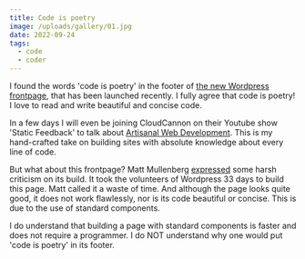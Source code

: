 ```yaml
---
title: Code is poetry
image: /uploads/gallery/01.jpg
date: 2022-09-24
tags:
  - code
  - coder
---
```


I found the words 'code is poetry' in the footer of [the new Wordpress frontpage](https://wordpress.org/), that has been launched recently. I fully agree that code is poetry! I love to read and write beautiful and concise code. 

In a few days I will even be joining CloudCannon on their Youtube show 'Static Feedback' to talk about [Artisanal Web Development](https://www.youtube.com/c/CloudCannon). This is my hand-crafted take on building sites with absolute knowledge about every line of code. 

But what about this frontpage? Matt Mullenberg [expressed](https://make.wordpress.org/meta/2022/08/01/developing-the-redesigned-home-and-download-pages/#comment-936) some harsh criticism on its build. It took the volunteers of Wordpress 33 days to build this page. Matt called it a waste of time. And although the page looks quite good, it does not work flawlessly, nor is its code beautiful or concise. This is due to the use of standard components.

I do understand that building a page with standard components is faster and does not require a programmer. I do NOT understand why one would put 'code is poetry' in its footer.